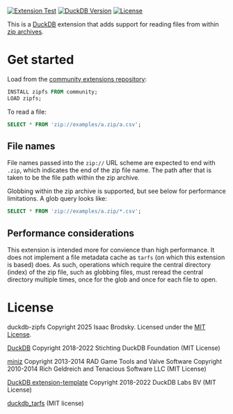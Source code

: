 [![Extension Test](https://github.com/isaacbrodsky/duckdb-zipfs/actions/workflows/MainDistributionPipeline.yml/badge.svg)](https://github.com/isaacbrodsky/duckdb-zipfs/actions/workflows/MainDistributionPipeline.yml)
[![DuckDB Version](https://img.shields.io/static/v1?label=duckdb&message=v1.1.3&color=blue)](https://github.com/duckdb/duckdb/releases/tag/v1.1.3)
[![License](https://img.shields.io/badge/License-MIT-blue.svg)](LICENSE)

This is a [DuckDB](https://duckdb.org) extension that adds support for reading files from within [zip archives](https://en.wikipedia.org/wiki/ZIP_(file_format)).

# Get started

Load from the [community extensions repository](https://community-extensions.duckdb.org/extensions/zipfs.html):
```SQL
INSTALL zipfs FROM community;
LOAD zipfs;
```

To read a file:
```SQL
SELECT * FROM 'zip://examples/a.zip/a.csv';
```

## File names

File names passed into the `zip://` URL scheme are expected to end with `.zip`, which indicates the end of the zip file name. The path after
that is taken to be the file path within the zip archive.

Globbing within the zip archive is supported, but see below for performance limitations. A glob query looks like:
```SQL
SELECT * FROM 'zip://examples/a.zip/*.csv';
```

## Performance considerations

This extension is intended more for convience than high performance. It does not implement a file metadata cache as `tarfs` (on which this
extension is based) does. As such, operations which require the central directory (index) of the zip file, such as globbing files, must
reread the central directory multiple times, once for the glob and once for each file to open.

# License

duckdb-zipfs Copyright 2025 Isaac Brodsky. Licensed under the [MIT License](./LICENSE).

[DuckDB](https://github.com/duckdb/duckdb) Copyright 2018-2022 Stichting DuckDB Foundation (MIT License)

[miniz](https://github.com/richgel999/miniz)
Copyright 2013-2014 RAD Game Tools and Valve Software
Copyright 2010-2014 Rich Geldreich and Tenacious Software LLC
(MIT License)

[DuckDB extension-template](https://github.com/duckdb/extension-template) Copyright 2018-2022 DuckDB Labs BV (MIT License)

[duckdb_tarfs](https://github.com/Maxxen/duckdb_tarfs) (MIT license)
